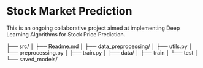 # Stock Market Prediction

This is an ongoing collaborative project aimed at implementing Deep Learning Algorithms for Stock Price Prediction.

├── src/
│   ├── Readme.md
│   ├── data_preprocessing/
│       ├── utils.py
│       └── preprocessing.py
│   ├── train.py
│   ├── data/
│       ├── train
│       └── test 
│   └── saved_models/

